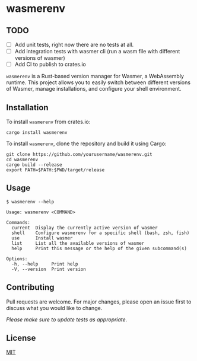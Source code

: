 # wasmerenv

## TODO
- [ ] Add unit tests, right now there are no tests at all.
- [ ] Add integration tests with wasmer cli (run a wasm file with different versions of wasmer)
- [ ] Add CI to publish to crates.io

`wasmerenv` is a Rust-based version manager for Wasmer, a WebAssembly runtime. This project allows you to easily switch between different versions of Wasmer, manage installations, and configure your shell environment.

## Installation

To install `wasmerenv` from crates.io:
```shell
cargo install wasmerenv
```

To install `wasmerenv`, clone the repository and build it using Cargo:
```shell
git clone https://github.com/yourusername/wasmerenv.git
cd wasmerenv
cargo build --release
export PATH=$PATH:$PWD/target/release
```

## Usage

```shell
$ wasmerenv --help

Usage: wasmerenv <COMMAND>

Commands:
  current  Display the currently active version of wasmer
  shell    Configure wasmerenv for a specific shell (bash, zsh, fish)
  use      Install wasmer
  list     List all the available versions of wasmer
  help     Print this message or the help of the given subcommand(s)

Options:
  -h, --help     Print help
  -V, --version  Print version
```

## Contributing
Pull requests are welcome. For major changes, please open an issue first to discuss what you would like to change.

_Please make sure to update tests as appropriate._


## License

[MIT](https://choosealicense.com/licenses/mit/)
